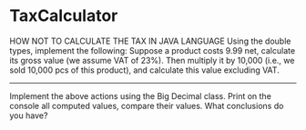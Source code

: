 # TaxCalculator
HOW NOT TO CALCULATE THE TAX IN  JAVA LANGUAGE
Using the double types, implement the following:
Suppose a product costs 9.99 net, calculate its gross value (we assume 
VAT of 23%). 
Then multiply it by 10,000 (i.e., we sold 10,000 pcs of this product), and 
calculate this value excluding VAT.
-------------------------------------------------- ------------------------------------------------
Implement the above actions using the Big Decimal class. Print on the 
console all computed values, compare their values. What conclusions do 
you have?

